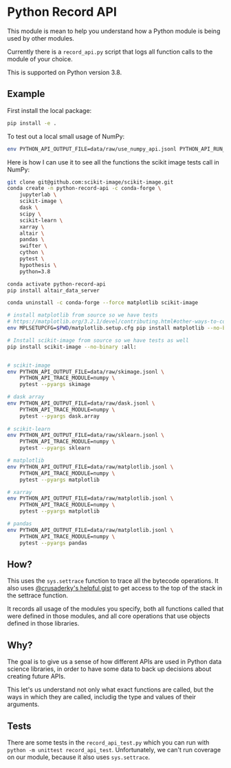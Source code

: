 # Python Record API

This module is mean to help you understand how a Python module is being used by other modules.

Currently there is a `record_api.py` script that logs all function calls to the module of your choice.

This is supported on Python version 3.8.

## Example

First install the local package:

```bash
pip install -e .
```

To test out a local small usage of NumPy:

```bash
env PYTHON_API_OUTPUT_FILE=data/raw/use_numpy_api.jsonl PYTHON_API_RUN_MODULE=use_numpy_api PYTHON_API_TRACE_MODULE=numpy PYTHON_API_IMPORT_MODULES=numpy python -m record_api
```

Here is how I can use it to see all the functions the scikit image tests call in NumPy:

```bash
git clone git@github.com:scikit-image/scikit-image.git
conda create -n python-record-api -c conda-forge \
    jupyterlab \
    scikit-image \
    dask \
    scipy \
    scikit-learn \
    xarray \
    altair \
    pandas \
    swifter \
    cython \
    pytest \
    hypothesis \
    python=3.8

conda activate python-record-api
pip install altair_data_server

conda uninstall -c conda-forge --force matplotlib scikit-image

# install matplotlib from source so we have tests
# https://matplotlib.org/3.2.1/devel/contributing.html#other-ways-to-contribute
env MPLSETUPCFG=$PWD/matplotlib.setup.cfg pip install matplotlib --no-binary :all:

# Install scikit-image from source so we have tests as well
pip install scikit-image --no-binary :all:


# scikit-image
env PYTHON_API_OUTPUT_FILE=data/raw/skimage.jsonl \
    PYTHON_API_TRACE_MODULE=numpy \
    pytest --pyargs skimage

# dask array
env PYTHON_API_OUTPUT_FILE=data/raw/dask.jsonl \
    PYTHON_API_TRACE_MODULE=numpy \
    pytest --pyargs dask.array
    
# scikit-learn
env PYTHON_API_OUTPUT_FILE=data/raw/sklearn.jsonl \
    PYTHON_API_TRACE_MODULE=numpy \
    pytest --pyargs sklearn

# matplotlib
env PYTHON_API_OUTPUT_FILE=data/raw/matplotlib.jsonl \
    PYTHON_API_TRACE_MODULE=numpy \
    pytest --pyargs matplotlib

# xarray
env PYTHON_API_OUTPUT_FILE=data/raw/matplotlib.jsonl \
    PYTHON_API_TRACE_MODULE=numpy \
    pytest --pyargs matplotlib

# pandas
env PYTHON_API_OUTPUT_FILE=data/raw/matplotlib.jsonl \
    PYTHON_API_TRACE_MODULE=numpy \
    pytest --pyargs pandas 
```

## How?

This uses the `sys.settrace` function to trace all the bytecode operations. It also uses
[@crusaderky's helpful gist](https://gist.github.com/crusaderky/cf0575cfeeee8faa1bb1b3480bc4a87a)
to get access to the top of the stack in the settrace function.

It records all usage of the modules you specify, both all functions called that were defined in those modules, and all core operations that use objects defined in those libraries.

## Why?

The goal is to give us a sense of how different APIs are used in Python data science libraries, in order to have some data to back up decisions about creating future APIs.

This let's us understand not only what exact functions are called, but the ways in which they are called, includig the type and values of their arguments.


## Tests

There are some tests in the `record_api_test.py` which you can run with `python -m unittest record_api_test`. Unfortunately, we can't run coverage on our module, because it also uses `sys.settrace`. 